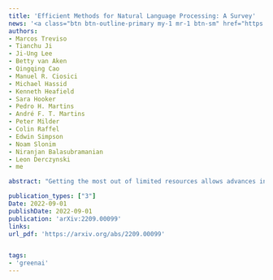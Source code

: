```yaml
---
title: 'Efficient Methods for Natural Language Processing: A Survey'
news: '<a class="btn btn-outline-primary my-1 mr-1 btn-sm" href="https://thedataexchange.media/efficient-methods-for-natural-language-processing/"  target="_blank" rel="noopener noreferrer">Podcast (The Data Exchange)</a>'
authors: 
- Marcos Treviso
- Tianchu Ji
- Ji-Ung Lee
- Betty van Aken
- Qingqing Cao
- Manuel R. Ciosici
- Michael Hassid
- Kenneth Heafield
- Sara Hooker
- Pedro H. Martins
- André F. T. Martins
- Peter Milder
- Colin Raffel
- Edwin Simpson
- Noam Slonim
- Niranjan Balasubramanian
- Leon Derczynski
- me

abstract: "Getting the most out of limited resources allows advances in natural language processing (NLP) research and practice while being conservative with resources. Those resources may be data, time, storage, or energy. Recent work in NLP has yielded interesting results from scaling; however, using only scale to improve results means that resource consumption also scales. That relationship motivates research into efficient methods that require less resources to achieve similar results. This survey relates and synthesises methods and findings in those efficiencies in NLP, aiming to guide new researchers in the field and inspire the development of new methods."

publication_types: ["3"]
Date: 2022-09-01
publishDate: 2022-09-01
publication: 'arXiv:2209.00099'
links:
url_pdf: 'https://arxiv.org/abs/2209.00099'


tags:
- 'greenai'
---
```




